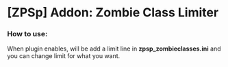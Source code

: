 # [ZPSp] Addon: Zombie Class Limiter

### How to use:
When plugin enables, will be add a limit line in **zpsp_zombieclasses.ini** and you can change limit for what you want.

